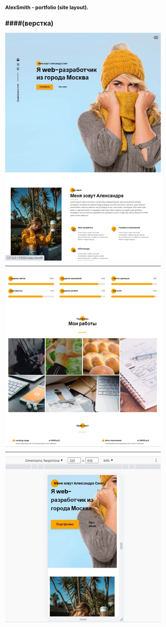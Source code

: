 ### AlexSmith - portfolio (site layout).
####(верстка)
---
![img](./img/img4readme/readme01.jpg)

---

![img](./img/img4readme/readme04.jpg)

---

![img](./img/img4readme/readme03.jpg)

